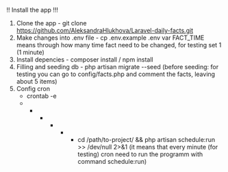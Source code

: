 !! Install the app !!!

1. Clone the app - git clone https://github.com/AleksandraHlukhova/Laravel-daily-facts.git
2. Make changes into .env file - cp .env.example .env
   var FACT_TIME means through how many time fact need to be changed, for testing set 1 (1 minute)
3. Install depencies - composer install / npm install
4. Filling and seeding db - php artisan migrate --seed
   (before seeding: for testing you can go to config/facts.php and comment the facts, leaving about 5 items)   
5. Config cron 
    - crontab -e
    - * * * * * cd /path/to-project/ && php artisan schedule:run >> /dev/null 2>&1
    (it means that every minute (for testing) cron need to run the programm with command schedule:run)
